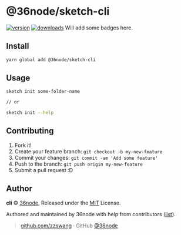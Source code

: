 # @36node/sketch-cli
[![version][0]][1] [![downloads][2]][3]
Will add some badges here.

## Install

```bash
yarn global add @36node/sketch-cli
```

## Usage

```sh
sketch init some-folder-name

// or

sketch init --help
```

## Contributing

1.  Fork it!
2.  Create your feature branch: `git checkout -b my-new-feature`
3.  Commit your changes: `git commit -am 'Add some feature'`
4.  Push to the branch: `git push origin my-new-feature`
5.  Submit a pull request :D

## Author

**cli** © [36node](https://github.com/36node), Released under the [MIT](./LICENSE) License.

Authored and maintained by 36node with help from contributors ([list](https://github.com/36node/cli/contributors)).

> [github.com/zzswang](https://github.com/zzswang) · GitHub [@36node](https://github.com/36node)

[0]: https://img.shields.io/npm/v/@36node/sketch-cli.svg?style=flat-square
[1]: https://npmjs.org/package/@36node/sketch-cli
[2]: https://img.shields.io/npm/dm/@36node/sketch-cli.svg?style=flat-square
[3]: https://npmjs.org/package/@36node/sketch-cli

